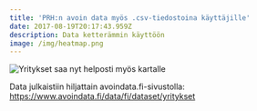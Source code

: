 ```yaml
---
title: 'PRH:n avoin data myös .csv-tiedostoina käyttäjille'
date: 2017-08-19T20:17:43.959Z
description: Data ketterämmin käyttöön
image: /img/heatmap.png
---
```

![Yritykset saa nyt helposti myös kartalle](/img/heatmap.png)

Data julkaistiin hiljattain avoindata.fi-sivustolla: https://www.avoindata.fi/data/fi/dataset/yritykset
